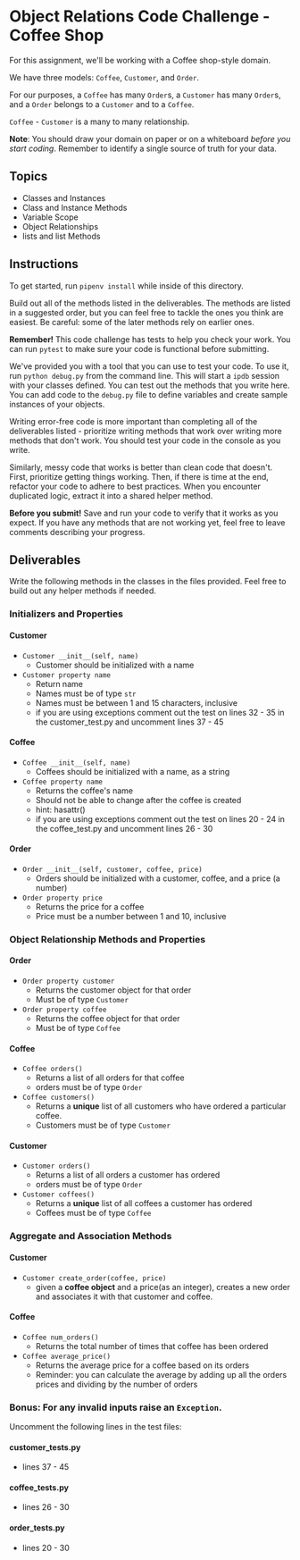# Object Relations Code Challenge - Coffee Shop

For this assignment, we'll be working with a Coffee shop-style domain.

We have three models: `Coffee`, `Customer`, and `Order`.

For our purposes, a `Coffee` has many `Order`s, a `Customer` has many
`Order`s, and a `Order` belongs to a `Customer` and to a `Coffee`.

`Coffee` - `Customer` is a many to many relationship.

**Note**: You should draw your domain on paper or on a whiteboard _before you
start coding_. Remember to identify a single source of truth for your data.

## Topics

- Classes and Instances
- Class and Instance Methods
- Variable Scope
- Object Relationships
- lists and list Methods

## Instructions

To get started, run `pipenv install` while inside of this directory.

Build out all of the methods listed in the deliverables. The methods are listed
in a suggested order, but you can feel free to tackle the ones you think are
easiest. Be careful: some of the later methods rely on earlier ones.

**Remember!** This code challenge has tests to help you check your work. You
can run `pytest` to make sure your code is functional before submitting.

We've provided you with a tool that you can use to test your code. To use it,
run `python debug.py` from the command line. This will start a `ipdb` session
with your classes defined. You can test out the methods that you write here. You
can add code to the `debug.py` file to define variables and create sample
instances of your objects.

Writing error-free code is more important than completing all of the
deliverables listed - prioritize writing methods that work over writing more
methods that don't work. You should test your code in the console as you write.

Similarly, messy code that works is better than clean code that doesn't. First,
prioritize getting things working. Then, if there is time at the end, refactor
your code to adhere to best practices. When you encounter duplicated logic,
extract it into a shared helper method.

**Before you submit!** Save and run your code to verify that it works as you
expect. If you have any methods that are not working yet, feel free to leave
comments describing your progress.

## Deliverables

Write the following methods in the classes in the files provided. Feel free to
build out any helper methods if needed.

### Initializers and Properties

#### Customer

- `Customer __init__(self, name)`
  - Customer should be initialized with a name
- `Customer property name`
  - Return name
  - Names must be of type `str`
  - Names must be between 1 and 15 characters, inclusive
  - if you are using exceptions comment out the test on lines 32 - 35 in the customer_test.py and uncomment lines 37 - 45

#### Coffee

- `Coffee __init__(self, name)`
  - Coffees should be initialized with a name, as a string
- `Coffee property name`
  - Returns the coffee's name
  - Should not be able to change after the coffee is created
  - hint: hasattr()
  - if you are using exceptions comment out the test on lines 20 - 24 in the coffee_test.py and uncomment lines 26 - 30

#### Order

- `Order __init__(self, customer, coffee, price)`
  - Orders should be initialized with a customer, coffee, and a price (a number)
- `Order property price`
  - Returns the price for a coffee
  - Price must be a number between 1 and 10, inclusive

### Object Relationship Methods and Properties

#### Order

- `Order property customer`
  - Returns the customer object for that order
  - Must be of type `Customer`
- `Order property coffee`
  - Returns the coffee object for that order
  - Must be of type `Coffee`

#### Coffee

- `Coffee orders()`
  - Returns a list of all orders for that coffee
  - orders must be of type `Order`
- `Coffee customers()`
  - Returns a **unique** list of all customers who have ordered a particular coffee.
  - Customers must be of type `Customer`

#### Customer

- `Customer orders()`
  - Returns a list of all orders a customer has ordered
  - orders must be of type `Order`
- `Customer coffees()`
  - Returns a **unique** list of all coffees a customer has ordered
  - Coffees must be of type `Coffee`

### Aggregate and Association Methods

#### Customer

- `Customer create_order(coffee, price)`
  - given a **coffee object** and a price(as an integer), creates a
    new order and associates it with that customer and coffee.

#### Coffee

- `Coffee num_orders()`
  - Returns the total number of times that coffee has been ordered
- `Coffee average_price()`
  - Returns the average price for a coffee based on its orders
  - Reminder: you can calculate the average by adding up all the orders prices and
    dividing by the number of orders

### Bonus: For any invalid inputs raise an `Exception`.

Uncomment the following lines in the test files:

#### customer_tests.py

- lines 37 - 45

#### coffee_tests.py

- lines 26 - 30

#### order_tests.py

- lines 20 - 30
